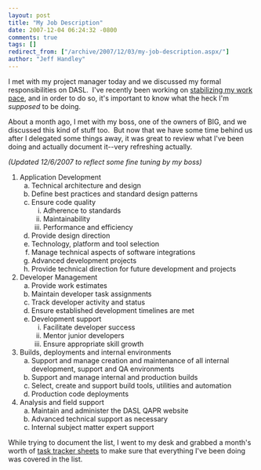 ```yaml
---
layout: post
title: "My Job Description"
date: 2007-12-04 06:24:32 -0800
comments: true
tags: []
redirect_from: ["/archive/2007/12/03/my-job-description.aspx/"]
author: "Jeff Handley"
---
```

<!-- more -->
<p>I met with my project manager today and we discussed my formal responsibilities on DASL.  I've recently been working on <a href="http://blog.jeffhandley.com/archive/2007/11/07/my-work-pace.aspx" target="_blank">stabilizing my work pace</a>, and in order to do so, it's important to know what the heck I'm <em>supposed</em> to be doing.</p>  <p>About a month ago, I met with my boss, one of the owners of BIG, and we discussed this kind of stuff too.  But now that we have some time behind us after I delegated some things away, it was great to review what I've been doing and actually document it--very refreshing actually.</p>  <p><em>(Updated 12/6/2007 to reflect some fine tuning by my boss)</em></p>  <ol>   <li>Application Development  <ol type="a">   <li>Technical architecture and design </li>  <li>Define best practices and standard design patterns </li>  <li>Ensure code quality  <ol type="i">   <li>Adherence to standards </li>  <li>Maintainability </li>  <li>Performance and efficiency </li>   </ol>   </li>  <li>Provide design direction </li>  <li>Technology, platform and tool selection </li>  <li>Manage technical aspects of software integrations </li>  <li>Advanced development projects </li>  <li>Provide technical direction for future development and projects </li>   </ol>   </li>  <li>Developer Management  <ol type="a">   <li>Provide work estimates </li>  <li>Maintain developer task assignments </li>  <li>Track developer activity and status </li>  <li>Ensure established development timelines are met </li>  <li>Development support  <ol type="i">   <li>Facilitate developer success </li>  <li>Mentor junior developers </li>  <li>Ensure appropriate skill growth </li>   </ol>   </li>   </ol>   </li>  <li>Builds, deployments and internal environments  <ol type="a">   <li>Support and manage creation and maintenance of all internal development, support and QA environments </li>  <li>Support and manage internal and production builds </li>  <li>Select, create and support build tools, utilities and automation </li>  <li>Production code deployments </li>   </ol>   </li>  <li>Analysis and field support  <ol type="a">   <li>Maintain and administer the DASL QAPR website </li>  <li>Advanced technical support as necessary </li>  <li>Internal subject matter expert support </li>   </ol>   </li> </ol>  <p>While trying to document the list, I went to my desk and grabbed a month's worth of <a href="http://blog.jeffhandley.com/archive/2007/12/03/task-tracking.aspx" target="_blank">task tracker sheets</a> to make sure that everything I've been doing was covered in the list.</p>

